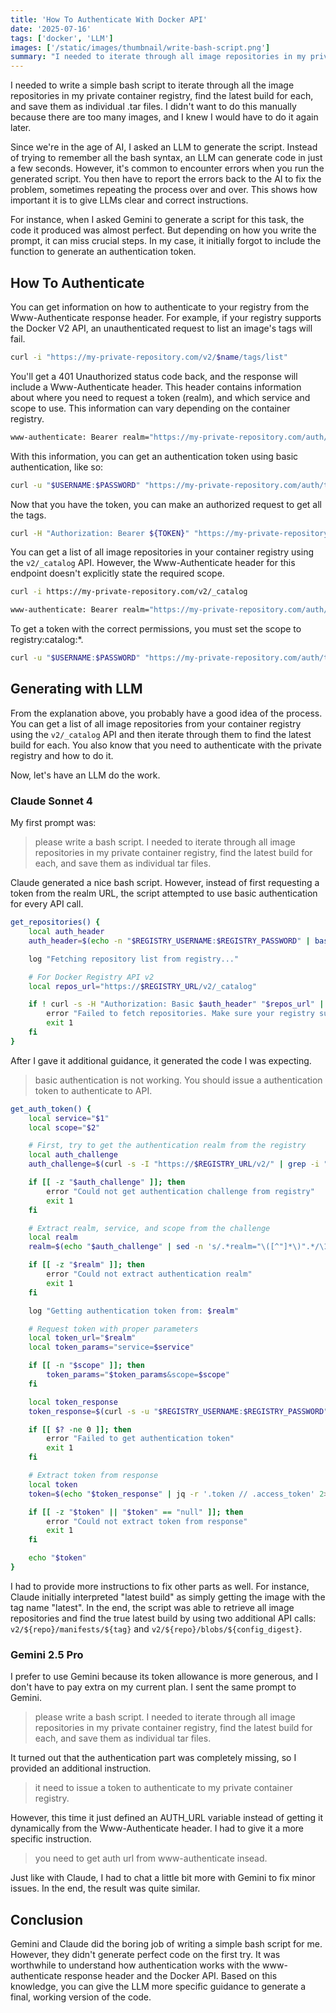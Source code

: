 ```yaml
---
title: 'How To Authenticate With Docker API'
date: '2025-07-16'
tags: ['docker', 'LLM']
images: ['/static/images/thumbnail/write-bash-script.png']
summary: "I needed to iterate through all image repositories in my private container registry, find the latest build for each, and save them as individual tar files. Although an LLM can generate code for this task quickly, it's worth knowing how to issue an authentication token for the Docker API. This could be important for guiding the LLM to produce a correct final version."
---
```


I needed to write a simple bash script to iterate through all the image repositories in my private container registry, find the latest build for each, and save them as individual .tar files. I didn't want to do this manually because there are too many images, and I knew I would have to do it again later.

Since we're in the age of AI, I asked an LLM to generate the script. Instead of trying to remember all the bash syntax, an LLM can generate code in just a few seconds. However, it's common to encounter errors when you run the generated script. You then have to report the errors back to the AI to fix the problem, sometimes repeating the process over and over. This shows how important it is to give LLMs clear and correct instructions.

For instance, when I asked Gemini to generate a script for this task, the code it produced was almost perfect. But depending on how you write the prompt, it can miss crucial steps. In my case, it initially forgot to include the function to generate an authentication token.

## How To Authenticate

You can get information on how to authenticate to your registry from the Www-Authenticate response header. For example, if your registry supports the Docker V2 API, an unauthenticated request to list an image's tags will fail.

```bash
curl -i "https://my-private-repository.com/v2/$name/tags/list"
```

You'll get a 401 Unauthorized status code back, and the response will include a Www-Authenticate header. This header contains information about where you need to request a token (realm), and which service and scope to use. This information can vary depending on the container registry.

```bash
www-authenticate: Bearer realm="https://my-private-repository.com/auth/token",service="ncr",scope="repository:tutorial:pull"
```

With this information, you can get an authentication token using basic authentication, like so:

```bash
curl -u "$USERNAME:$PASSWORD" "https://my-private-repository.com/auth/token?service=ncr&scope=repository:tutorial:pull"
```

Now that you have the token, you can make an authorized request to get all the tags.

```bash
curl -H "Authorization: Bearer ${TOKEN}" "https://my-private-repository.com/v2/$name$/tags/list"
```

You can get a list of all image repositories in your container registry using the `v2/_catalog` API. However, the Www-Authenticate header for this endpoint doesn't explicitly state the required scope.

```bash
curl -i https://my-private-repository.com/v2/_catalog
```

```bash
www-authenticate: Bearer realm="https://my-private-repository.com/auth/token",service="ncr"
```

To get a token with the correct permissions, you must set the scope to registry:catalog:\*.

```bash
curl -u "$USERNAME:$PASSWORD" "https://my-private-repository.com/auth/token?service=ncr&scope=registry:catalog:*"
```

## Generating with LLM

From the explanation above, you probably have a good idea of the process. You can get a list of all image repositories from your container registry using the `v2/_catalog` API and then iterate through them to find the latest build for each. You also know that you need to authenticate with the private registry and how to do it.

Now, let's have an LLM do the work.

### Claude Sonnet 4

My first prompt was:

> please write a bash script. I needed to iterate through all image repositories in my private container registry, find the latest build for each, and save them as individual tar files.

Claude generated a nice bash script. However, instead of first requesting a token from the realm URL, the script attempted to use basic authentication for every API call.

```bash
get_repositories() {
    local auth_header
    auth_header=$(echo -n "$REGISTRY_USERNAME:$REGISTRY_PASSWORD" | base64)

    log "Fetching repository list from registry..."

    # For Docker Registry API v2
    local repos_url="https://$REGISTRY_URL/v2/_catalog"

    if ! curl -s -H "Authorization: Basic $auth_header" "$repos_url" | jq -r '.repositories[]' 2>/dev/null; then
        error "Failed to fetch repositories. Make sure your registry supports Docker Registry API v2"
        exit 1
    fi
}
```

After I gave it additional guidance, it generated the code I was expecting.

> basic authentication is not working. You should issue a authentication token to authenticate to API.

```bash
get_auth_token() {
    local service="$1"
    local scope="$2"

    # First, try to get the authentication realm from the registry
    local auth_challenge
    auth_challenge=$(curl -s -I "https://$REGISTRY_URL/v2/" | grep -i "www-authenticate" | head -1)

    if [[ -z "$auth_challenge" ]]; then
        error "Could not get authentication challenge from registry"
        exit 1
    fi

    # Extract realm, service, and scope from the challenge
    local realm
    realm=$(echo "$auth_challenge" | sed -n 's/.*realm="\([^"]*\)".*/\1/p')

    if [[ -z "$realm" ]]; then
        error "Could not extract authentication realm"
        exit 1
    fi

    log "Getting authentication token from: $realm"

    # Request token with proper parameters
    local token_url="$realm"
    local token_params="service=$service"

    if [[ -n "$scope" ]]; then
        token_params="$token_params&scope=$scope"
    fi

    local token_response
    token_response=$(curl -s -u "$REGISTRY_USERNAME:$REGISTRY_PASSWORD" "$token_url?$token_params")

    if [[ $? -ne 0 ]]; then
        error "Failed to get authentication token"
        exit 1
    fi

    # Extract token from response
    local token
    token=$(echo "$token_response" | jq -r '.token // .access_token' 2>/dev/null)

    if [[ -z "$token" || "$token" == "null" ]]; then
        error "Could not extract token from response"
        exit 1
    fi

    echo "$token"
}
```

I had to provide more instructions to fix other parts as well. For instance, Claude initially interpreted "latest build" as simply getting the image with the tag name "latest". In the end, the script was able to retrieve all image repositories and find the true latest build by using two additional API calls: `v2/${repo}/manifests/${tag}` and `v2/${repo}/blobs/${config_digest}`.

### Gemini 2.5 Pro

I prefer to use Gemini because its token allowance is more generous, and I don't have to pay extra on my current plan. I sent the same prompt to Gemini.

> please write a bash script. I needed to iterate through all image repositories in my private container registry, find the latest build for each, and save them as individual tar files.

It turned out that the authentication part was completely missing, so I provided an additional instruction.

> it need to issue a token to authenticate to my private container registry.

However, this time it just defined an AUTH_URL variable instead of getting it dynamically from the Www-Authenticate header. I had to give it a more specific instruction.

> you need to get auth url from www-authenticate insead.

Just like with Claude, I had to chat a little bit more with Gemini to fix minor issues. In the end, the result was quite similar.

## Conclusion

Gemini and Claude did the boring job of writing a simple bash script for me. However, they didn't generate perfect code on the first try. It was worthwhile to understand how authentication works with the www-authenticate response header and the Docker API. Based on this knowledge, you can give the LLM more specific guidance to generate a final, working version of the code.
